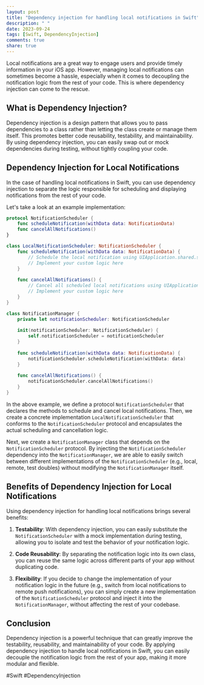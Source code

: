 ```yaml
---
layout: post
title: "Dependency injection for handling local notifications in Swift"
description: " "
date: 2023-09-24
tags: [Swift, DependencyInjection]
comments: true
share: true
---
```


Local notifications are a great way to engage users and provide timely information in your iOS app. However, managing local notifications can sometimes become a hassle, especially when it comes to decoupling the notification logic from the rest of your code. This is where dependency injection can come to the rescue.

## What is Dependency Injection?

Dependency injection is a design pattern that allows you to pass dependencies to a class rather than letting the class create or manage them itself. This promotes better code reusability, testability, and maintainability. By using dependency injection, you can easily swap out or mock dependencies during testing, without tightly coupling your code.

## Dependency Injection for Local Notifications

In the case of handling local notifications in Swift, you can use dependency injection to separate the logic responsible for scheduling and displaying notifications from the rest of your code.

Let's take a look at an example implementation:

```swift
protocol NotificationScheduler {
    func scheduleNotification(withData data: NotificationData)
    func cancelAllNotifications()
}

class LocalNotificationScheduler: NotificationScheduler {
    func scheduleNotification(withData data: NotificationData) {
        // Schedule the local notification using UIApplication.shared.scheduleLocalNotification(_:)
        // Implement your custom logic here
    }
    
    func cancelAllNotifications() {
        // Cancel all scheduled local notifications using UIApplication.shared.cancelAllLocalNotifications()
        // Implement your custom logic here
    }
}

class NotificationManager {
    private let notificationScheduler: NotificationScheduler
    
    init(notificationScheduler: NotificationScheduler) {
        self.notificationScheduler = notificationScheduler
    }
    
    func scheduleNotification(withData data: NotificationData) {
        notificationScheduler.scheduleNotification(withData: data)
    }
    
    func cancelAllNotifications() {
        notificationScheduler.cancelAllNotifications()
    }
}
```

In the above example, we define a protocol `NotificationScheduler` that declares the methods to schedule and cancel local notifications. Then, we create a concrete implementation `LocalNotificationScheduler` that conforms to the `NotificationScheduler` protocol and encapsulates the actual scheduling and cancellation logic.

Next, we create a `NotificationManager` class that depends on the `NotificationScheduler` protocol. By injecting the `NotificationScheduler` dependency into the `NotificationManager`, we are able to easily switch between different implementations of the `NotificationScheduler` (e.g., local, remote, test doubles) without modifying the `NotificationManager` itself.

## Benefits of Dependency Injection for Local Notifications

Using dependency injection for handling local notifications brings several benefits:

1. **Testability**: With dependency injection, you can easily substitute the `NotificationScheduler` with a mock implementation during testing, allowing you to isolate and test the behavior of your notification logic.

2. **Code Reusability**: By separating the notification logic into its own class, you can reuse the same logic across different parts of your app without duplicating code.

3. **Flexibility**: If you decide to change the implementation of your notification logic in the future (e.g., switch from local notifications to remote push notifications), you can simply create a new implementation of the `NotificationScheduler` protocol and inject it into the `NotificationManager`, without affecting the rest of your codebase.

## Conclusion

Dependency injection is a powerful technique that can greatly improve the testability, reusability, and maintainability of your code. By applying dependency injection to handle local notifications in Swift, you can easily decouple the notification logic from the rest of your app, making it more modular and flexible.

#Swift #DependencyInjection